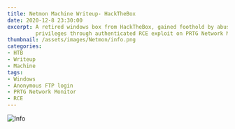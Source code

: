 ```yaml
---
title: Netmon Machine Writeup- HackTheBox
date: 2020-12-8 23:30:00
excerpt: A retired windows box from HackTheBox, gained foothold by abusing anonymous FTP login, and then elevated 
         privileges through authenticated RCE exploit on PRTG Network Monitor.
thumbnail: /assets/images/Netmon/info.png
categories:
- HTB
- Writeup
- Machine
tags:
- Windows
- Anonymous FTP login
- PRTG Network Monitor
- RCE
---
```


![Info](/assets/images/posts/Netmon/info.png)